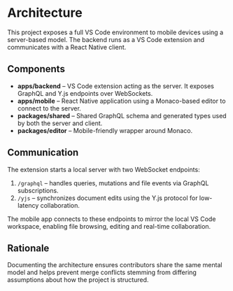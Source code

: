 # Architecture

This project exposes a full VS Code environment to mobile devices using a server-based model.
The backend runs as a VS Code extension and communicates with a React Native client.

## Components

- **apps/backend** – VS Code extension acting as the server. It exposes GraphQL and Y.js endpoints over WebSockets.
- **apps/mobile** – React Native application using a Monaco-based editor to connect to the server.
- **packages/shared** – Shared GraphQL schema and generated types used by both the server and client.
- **packages/editor** – Mobile-friendly wrapper around Monaco.

## Communication

The extension starts a local server with two WebSocket endpoints:

1. `/graphql` – handles queries, mutations and file events via GraphQL subscriptions.
2. `/yjs` – synchronizes document edits using the Y.js protocol for low-latency collaboration.

The mobile app connects to these endpoints to mirror the local VS Code workspace, enabling file browsing, editing and real-time collaboration.

## Rationale

Documenting the architecture ensures contributors share the same mental model and helps prevent merge conflicts stemming from differing assumptions about how the project is structured.
